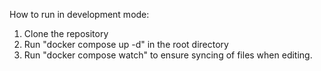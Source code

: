 How to run in development mode:
1. Clone the repository
2. Run "docker compose up -d" in the root directory
3. Run "docker compose watch" to ensure syncing of files when editing.
